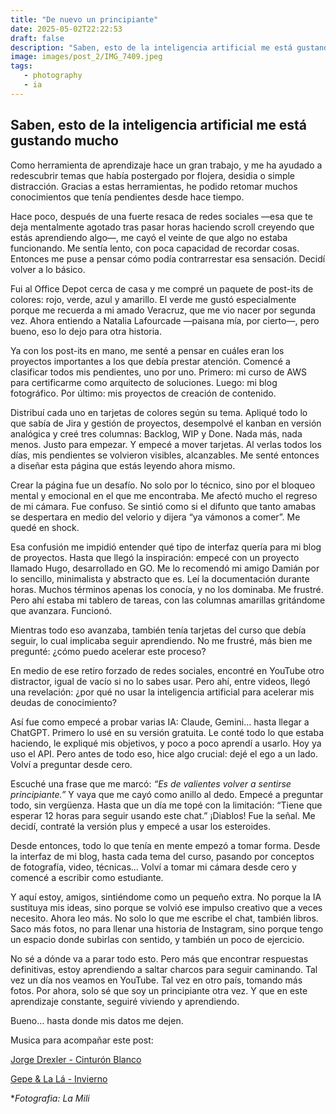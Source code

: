 ```yaml
---
title: "De nuevo un principiante"
date: 2025-05-02T22:22:53
draft: false
description: "Saben, esto de la inteligencia artificial me está gustando mucho. Como herramienta de aprendizaje hace un gran trabajo, y me ha ayudado a redescubrir temas que había postergado por flojera, desidia o simple distracción. Gracias a estas herramientas, he podido retomar muchos conocimientos que tenía pendien..."
image: images/post_2/IMG_7409.jpeg
tags:
   - photography
   - ia
---
```


## Saben, esto de la inteligencia artificial me está gustando mucho

Como herramienta de aprendizaje hace un gran trabajo, y me ha ayudado a redescubrir temas que había postergado por flojera, desidia o simple distracción. Gracias a estas herramientas, he podido retomar muchos conocimientos que tenía pendientes desde hace tiempo.

Hace poco, después de una fuerte resaca de redes sociales —esa que te deja mentalmente agotado tras pasar horas haciendo scroll creyendo que estás aprendiendo algo—, me cayó el veinte de que algo no estaba funcionando. Me sentía lento, con poca capacidad de recordar cosas. Entonces me puse a pensar cómo podía contrarrestar esa sensación. Decidí volver a lo básico.

Fui al Office Depot cerca de casa y me compré un paquete de post-its de colores: rojo, verde, azul y amarillo. El verde me gustó especialmente porque me recuerda a mi amado Veracruz, que me vio nacer por segunda vez. Ahora entiendo a Natalia Lafourcade —paisana mía, por cierto—, pero bueno, eso lo dejo para otra historia.

Ya con los post-its en mano, me senté a pensar en cuáles eran los proyectos importantes a los que debía prestar atención. Comencé a clasificar todos mis pendientes, uno por uno. Primero: mi curso de AWS para certificarme como arquitecto de soluciones. Luego: mi blog fotográfico. Por último: mis proyectos de creación de contenido.

Distribuí cada uno en tarjetas de colores según su tema. Apliqué todo lo que sabía de Jira y gestión de proyectos, desempolvé el kanban en versión analógica y creé tres columnas: Backlog, WIP y Done. Nada más, nada menos. Justo para empezar. Y empecé a mover tarjetas. Al verlas todos los días, mis pendientes se volvieron visibles, alcanzables. Me senté entonces a diseñar esta página que estás leyendo ahora mismo.

Crear la página fue un desafío. No solo por lo técnico, sino por el bloqueo mental y emocional en el que me encontraba. Me afectó mucho el regreso de mi cámara. Fue confuso. Se sintió como si el difunto que tanto amabas se despertara en medio del velorio y dijera “ya vámonos a comer”. Me quedé en shock.

Esa confusión me impidió entender qué tipo de interfaz quería para mi blog de proyectos. Hasta que llegó la inspiración: empecé con un proyecto llamado Hugo, desarrollado en GO. Me lo recomendó mi amigo Damián por lo sencillo, minimalista y abstracto que es. Leí la documentación durante horas. Muchos términos apenas los conocía, y no los dominaba. Me frustré. Pero ahí estaba mi tablero de tareas, con las columnas amarillas gritándome que avanzara. Funcionó.

Mientras todo eso avanzaba, también tenía tarjetas del curso que debía seguir, lo cual implicaba seguir aprendiendo. No me frustré, más bien me pregunté: ¿cómo puedo acelerar este proceso?

En medio de ese retiro forzado de redes sociales, encontré en YouTube otro distractor, igual de vacío si no lo sabes usar. Pero ahí, entre videos, llegó una revelación: ¿por qué no usar la inteligencia artificial para acelerar mis deudas de conocimiento?

Así fue como empecé a probar varias IA: Claude, Gemini… hasta llegar a ChatGPT. Primero lo usé en su versión gratuita. Le conté todo lo que estaba haciendo, le expliqué mis objetivos, y poco a poco aprendí a usarlo. Hoy ya uso el API. Pero antes de todo eso, hice algo crucial: dejé el ego a un lado. Volví a preguntar desde cero.

Escuché una frase que me marcó: *“Es de valientes volver a sentirse principiante.”* Y vaya que me cayó como anillo al dedo. Empecé a preguntar todo, sin vergüenza. Hasta que un día me topé con la limitación: “Tiene que esperar 12 horas para seguir usando este chat.” ¡Diablos! Fue la señal. Me decidí, contraté la versión plus y empecé a usar los esteroides.

Desde entonces, todo lo que tenía en mente empezó a tomar forma. Desde la interfaz de mi blog, hasta cada tema del curso, pasando por conceptos de fotografía, video, técnicas… Volví a tomar mi cámara desde cero y comencé a escribir como estudiante.

Y aquí estoy, amigos, sintiéndome como un pequeño extra. No porque la IA sustituya mis ideas, sino porque se volvió ese impulso creativo que a veces necesito. Ahora leo más. No solo lo que me escribe el chat, también libros. Saco más fotos, no para llenar una historia de Instagram, sino porque tengo un espacio donde subirlas con sentido, y también un poco de ejercicio.

No sé a dónde va a parar todo esto. Pero más que encontrar respuestas definitivas, estoy aprendiendo a saltar charcos para seguir caminando. Tal vez un día nos veamos en YouTube. Tal vez en otro país, tomando más fotos. Por ahora, solo sé que soy un principiante otra vez. Y que en este aprendizaje constante, seguiré viviendo y aprendiendo.

Bueno… hasta donde mis datos me dejen.

Musica para acompañar este post:

[Jorge Drexler - Cinturón Blanco](https://open.spotify.com/track/1iPN0QFhkskPFIXpBuI30U?si=b138495fa5f54586)

[Gepe & La Lá - Invierno](https://open.spotify.com/track/5VEgNXHF56eNpIwqzXdwx5?si=e3a1202091c44a99)

**Fotografia: La Mili*
